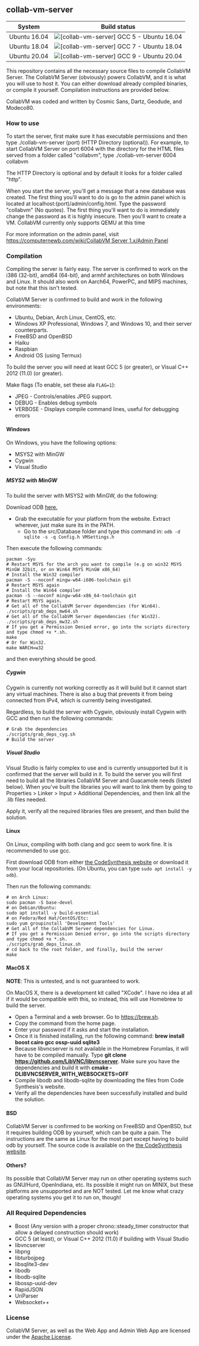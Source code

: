 ## collab-vm-server
| System       | Build status                                                                                                                                                           |
|--------------|------------------------------------------------------------------------------------------------------------------------------------------------------------------------|
| Ubuntu 16.04 | ![[collab-vm-server] GCC 5 - Ubuntu 16.04](https://github.com/6-9-6-9/collab-vm-server/workflows/%5Bcollab-vm-server%5D%20GCC%205%20-%20Ubuntu%2016.04/badge.svg)   |
| Ubuntu 18.04 | ![[collab-vm-server] GCC 7 - Ubuntu 18.04](https://github.com/6-9-6-9/collab-vm-server/workflows/%5Bcollab-vm-server%5D%20GCC%207.3%20-%20Ubuntu%2018.04/badge.svg) |
| Ubuntu 20.04 | ![[collab-vm-server] GCC 9 - Ubuntu 20.04](https://github.com/6-9-6-9/collab-vm-server/workflows/%5Bcollab-vm-server%5D%20GCC%209%20-%20Ubuntu%2020.04/badge.svg)   |

This repository contains all the necessary source files to compile CollabVM Server. The CollabVM Server (obviously) powers CollabVM, and it is what you will use to host it. You can either download already compiled binaries, or compile it yourself. Compilation instructions are provided below. 

CollabVM was coded and written by Cosmic Sans, Dartz, Geodude, and Modeco80.

### How to use
To start the server, first make sure it has executable permissions and then type ./collab-vm-server (port) (HTTP Directory (optional)). For example, to start CollabVM Server on port 6004 with the directory for the HTML files served from a folder called "collabvm", type ./collab-vm-server 6004 collabvm 

The HTTP Directory is optional and by default it looks for a folder called "http".

When you start the server, you'll get a message that a new database was created. The first thing you'll want to do is go to the admin panel which is located at localhost:(port)/admin/config.html. Type the password "collabvm" (No quotes). The first thing you'll want to do is immediately change the password as it is highly insecure. Then you'll want to create a VM. CollabVM currently only supports QEMU at this time 

For more information on the admin panel, visit [https://computernewb.com/wiki/CollabVM Server 1.x/Admin Panel](https://computernewb.com/wiki/CollabVM%20Server%201.x/Admin%20Panel)

### Compilation
Compiling the server is fairly easy. The server is confirmed to work on the i386 (32-bit), amd64 (64-bit), and armhf architectures on both Windows and Linux. It should also work on Aarch64, PowerPC, and MIPS machines, but note that this isn't tested.

CollabVM Server is confirmed to build and work in the following environments:

* Ubuntu, Debian, Arch Linux, CentOS, etc. 
* Windows XP Professional, Windows 7, and Windows 10, and their server counterparts.
* FreeBSD and OpenBSD
* Haiku
* Raspbian 
* Android OS (using Termux)

To build the server you will need at least GCC 5 (or greater), or Visual C++ 2012 (11.0) (or greater).

Make flags (To enable, set these ala `FLAG=1`):

- JPEG - Controls/enables JPEG support.
- DEBUG - Enables debug symbols
- VERBOSE - Displays compile command lines, useful for debugging errors

#### Windows
On Windows, you have the following options:
* MSYS2 with MinGW
* Cygwin
* Visual Studio

##### MSYS2 with MinGW 
To build the server with MSYS2 with MinGW, do the following: 

Download ODB [here.](http://www.codesynthesis.com/products/odb/download.xhtml)
 - Grab the executable for your platform from the website. Extract wherever, just make sure its in the PATH.
	 - Go to the src/Database folder and type this command in: `odb -d sqlite -s -q Config.h VMSettings.h`

Then execute the following commands:
```
pacman -Syu
# Restart MSYS for the arch you want to compile (e.g on win32 MSYS MinGW 32bit, or on Win64 MSYS MinGW x86_64)
# Install the Win32 compiler
pacman -S --noconf mingw-w64-i686-toolchain git
# Restart MSYS again
# Install the Win64 compiler
pacman -S --noconf mingw-w64-x86_64-toolchain git
# Restart MSYS again.
# Get all of the CollabVM Server dependencies (for Win64).
./scripts/grab_deps_mw64.sh
# Get all of the CollabVM Server dependencies (for Win32).
./scripts/grab_deps_mw32.sh
# If you get a Permission Denied error, go into the scripts directory and type chmod +x *.sh.
make
# Or for Win32.
make WARCH=w32
```

and then everything should be good.

##### Cygwin 
Cygwin is currently not working correctly as it will build but it cannot start any virtual machines. There is also a bug that prevents it from being connected from IPv4, which is currently being investigated.

Regardless, to build the server with Cygwin, obviously install Cygwin with GCC and then run the following commands:

```
# Grab the dependencies 
./scripts/grab_deps_cyg.sh
# Build the server 
```

##### Visual Studio 
Visual Studio is fairly complex to use and is currently unsupported but it is confirmed that the server will build in it. To build the server you will first need to build all the libraries CollabVM Server and Guacamole needs (listed below). When you've built the libraries you will want to link them by going to Properties > Linker > Input > Additional Dependencies, and then link all the .lib files needed. 

Apply it, verify all the required libraries files are present, and then build the solution.

#### Linux 
On Linux, compiling with both clang and gcc seem to work fine. It is recommended to use gcc. 

First download ODB from either [the CodeSynthesis website](http://www.codesynthesis.com/products/odb/download.xhtml) or download it from your local repositories. (On Ubuntu, you can type `sudo apt install -y odb`).

Then run the following commands:

```
# on Arch Linux:
sudo pacman -S base-devel
# on Debian/Ubuntu:
sudo apt install -y build-essential
# on Fedora/Red Hat/CentOS/Etc:
sudo yum groupinstall 'Development Tools'
# Get all of the CollabVM Server dependencies for Linux.
# If you get a Permission Denied error, go into the scripts directory and type chmod +x *.sh.
./scripts/grab_deps_linux.sh
# cd back to the root folder, and finally, build the server 
make
```

#### MacOS X
**NOTE**: This is untested, and is not guaranteed to work.

On MacOS X, there is a development kit called "XCode". I have no idea at all if it would be compatible with this, so instead, this will use Homebrew to build the server.

- Open a Terminal and a web browser. Go to https://brew.sh.
- Copy the command from the home page.
- Enter your password if it asks and start the installation.
- Once it is finished installing, run the following command: **brew install boost cairo gcc ossp-uuid sqlite3**
- Because libvncserver is not available in the Homebrew Forumlas, it will have to be compiled manually. Type **git clone https://github.com/LibVNC/libvncserver**. Make sure you have the dependencies and build it with **cmake -DLIBVNCSERVER_WITH_WEBSOCKETS=OFF**
- Compile libodb and libodb-sqlite by downloading the files from Code Synthesis's website.
- Verify all the dependencies have been successfully installed and build the solution.


#### BSD
CollabVM Server is confirmed to be working on FreeBSD and OpenBSD, but it requires building ODB by yourself, which can be quite a pain. The instructions are the same as Linux for the most part except having to build odb by yourself. The source code is available on the [the CodeSynthesis website](http://www.codesynthesis.com/products/odb/download.xhtml).

####  Others?
Its possible that CollabVM Server may run on other operating systems such as GNU/Hurd, OpenIndiana, etc. Its possible it might run on MINIX, but these platforms are unsupported and are NOT tested. Let me know what crazy operating systems you get it to run on, though!

### All Required Dependencies
* Boost (Any version with a proper chrono::steady_timer constructor that allow a delayed construction should work)
* GCC 5 (at least), or Visual C++ 2012 (11.0) if building with Visual Studio
* libvncserver 
* libpng
* libturbojpeg
* libsqlite3-dev
* libodb
* libodb-sqlite
* libossp-uuid-dev
* RapidJSON
* UriParser
* Websocket++

### License
CollabVM Server, as well as the Web App and Admin Web App are licensed under the [Apache License](https://www.apache.org/licenses/LICENSE-2.0).
